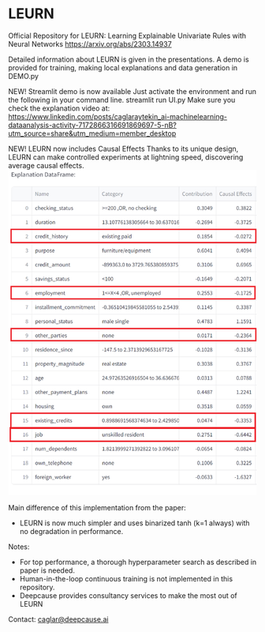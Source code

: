# LEURN
Official Repository for LEURN: Learning Explainable Univariate Rules with Neural Networks
https://arxiv.org/abs/2303.14937

Detailed information about LEURN is given in the presentations.
A demo is provided for training, making local explanations and data generation in DEMO.py

NEW! Streamlit demo is now available
Just activate the environment and run the following in your command line.
streamlit run UI.py
Make sure you check the explanation video at:
https://www.linkedin.com/posts/caglaraytekin_ai-machinelearning-dataanalysis-activity-7172866316691869697-5-nB?utm_source=share&utm_medium=member_desktop

NEW! LEURN now includes Causal Effects
Thanks to its unique design, LEURN can make controlled experiments at lightning speed, discovering average causal effects.
![plot](./Causality_Example.png)

Main difference of this implementation from the paper:
- LEURN is now much simpler and uses binarized tanh (k=1 always) with no degradation in performance.

Notes: 
- For top performance, a thorough hyperparameter search as described in paper is needed.
- Human-in-the-loop continuous training is not implemented in this repository.
- Deepcause provides consultancy services to make the most out of LEURN

Contact:
caglar@deepcause.ai
